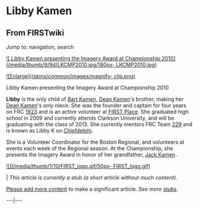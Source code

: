 # Libby Kamen

## From FIRSTwiki

Jump to: navigation, search

[![ Libby Kamen presenting the Imagery Award at Championship
2010](/media/thumb/9/9d/LKCMP2010.jpg/180px-
LKCMP2010.jpg)](Image:LKCMP2010.jpg " Libby Kamen presenting the
Imagery Award at Championship 2010")

[![Enlarge](/skins/common/images/magnify-
clip.png)](Image:LKCMP2010.jpg "Enlarge")

Libby Kamen presenting the Imagery Award at Championship 2010

**Libby** is the only child of [Bart Kamen](Bart_Kamen "Bart Kamen"), [Dean Kamen](Dean_Kamen "Dean Kamen")'s brother, making her [Dean Kamen](Dean_Kamen "Dean Kamen")'s only niece. She was the founder and captain for four years on FRC [1923](1923 "1923") and is an active volunteer at [FIRST Place](/index.php?title=FIRST_Place&action=edit "FIRST Place"). She graduated high school in 2009 and currently attends Clarkson University, and will be graduating with the class of 2013\. She currently mentors FRC Team [229](229 "229") and is known as Libby K on [Chiefdelphi](Chiefdelphi "Chiefdelphi").

She is a Volunteer Coordinator for the Boston Regional, and volunteers at events each week of the Regional season. At the Championship, she presents the Imagery Award in honor of her grandfather, [Jack Kamen](Jack_Kamen "Jack Kamen") .

[![](/media/thumb/1/10/FIRST_logo.gif/50px-
FIRST_logo.gif)](Image:FIRST_logo.gif)

| _This article is currently a stub (a short article without much content)._

[Please add more content](http://www.firstwiki.net/index.php?title=Libby_Kamen&action=edit "http://www.firstwiki.net/index.php?title=Libby_Kamen&action=edit") to make a significant article. _See more [stubs](Special:Shortpages "Special:Shortpages")._

---|---
